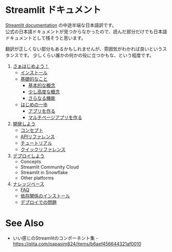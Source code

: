 # Streamlit ドキュメント

[Streamlit documentation](https://docs.streamlit.io/) の中途半端な日本語訳です。    
公式の日本語ドキュメントが見つからなかったので、読んだ部分だけでも日本語ドキュメントとして残そうと思います。

翻訳が正しくない部分もあるかもしれませんが、雰囲気がわかれば良いというスタンスです。
少しくらい誰かの何かの役に立つかもな、という程度です。

1. [さぁはじめよう！](/contents/get-started)
   + [インストール](/contents/get-started/installation.md)
   + [基礎的なこと](/contents/get-started/fundamentals/)
       - [基本的な概念](/contents/get-started/fundamentals/main-concepts.md)
       - [少し高度な概念](/contents/get-started/fundamentals/advanced-concepts.md)
       - [さらなる機能](/contents/get-started/fundamentals/additional-features.md)
   + [はじめの一歩](/contents/get-started/tutorials)
       -  [アプリを作る](/contents/get-started/tutorials/create-an-app.md)
       -  [マルチページアプリを作る](/contents/get-started/tutorials/create-a-multi-page-app.md)
2. [開発しよう](/contents/develop)
   + [コンセプト](/contents/develop/concepts)
   + [APIリファレンス](/contents/develop/api-reference)
   + [チュートリアル](/contents/develop/tutorials)
   + [クイックリファレンス](/contents/develop/quick-reference)
4. [デプロイしよう](/contents/deploy)
   + Concepts
   + Streamlit Community Cloud
   + Streamlit in Snowflake
   + Other platforms
5. [ナレッジベース](/contents/kb)
   + [FAQ](/contents/kb/FAQ)
   + [依存関係のインストール](/contents/kb/dependencies)
   + [デプロイでの問題](/contents/kb/deployments)

# See Also
+ いい感じのStreamlitのコンポーネント集 - https://qiita.com/papasim824/items/b6aef456644321af0010
